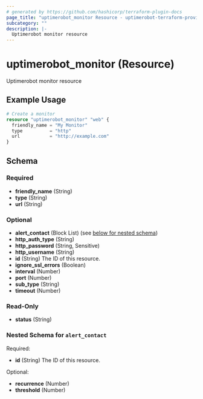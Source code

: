 ```yaml
---
# generated by https://github.com/hashicorp/terraform-plugin-docs
page_title: "uptimerobot_monitor Resource - uptimerobot-terraform-provider"
subcategory: ""
description: |-
  Uptimerobot monitor resource
---
```


# uptimerobot_monitor (Resource)

Uptimerobot monitor resource

## Example Usage

```terraform
# Create a monitor
resource "uptimerobot_monitor" "web" {
  friendly_name = "My Monitor"
  type          = "http"
  url           = "http://example.com"
}
```

<!-- schema generated by tfplugindocs -->
## Schema

### Required

- **friendly_name** (String)
- **type** (String)
- **url** (String)

### Optional

- **alert_contact** (Block List) (see [below for nested schema](#nestedblock--alert_contact))
- **http_auth_type** (String)
- **http_password** (String, Sensitive)
- **http_username** (String)
- **id** (String) The ID of this resource.
- **ignore_ssl_errors** (Boolean)
- **interval** (Number)
- **port** (Number)
- **sub_type** (String)
- **timeout** (Number)

### Read-Only

- **status** (String)

<a id="nestedblock--alert_contact"></a>
### Nested Schema for `alert_contact`

Required:

- **id** (String) The ID of this resource.

Optional:

- **recurrence** (Number)
- **threshold** (Number)


